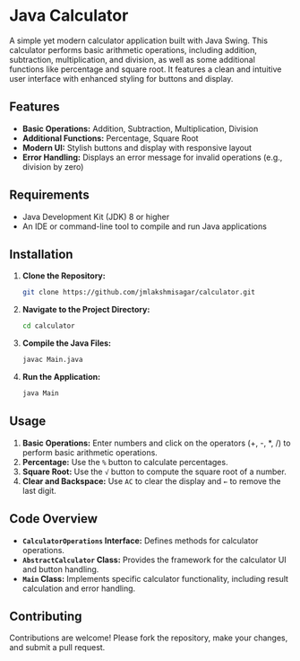 # Java Calculator

A simple yet modern calculator application built with Java Swing. This calculator performs basic arithmetic operations, including addition, subtraction, multiplication, and division, as well as some additional functions like percentage and square root. It features a clean and intuitive user interface with enhanced styling for buttons and display.

## Features

- **Basic Operations:** Addition, Subtraction, Multiplication, Division
- **Additional Functions:** Percentage, Square Root
- **Modern UI:** Stylish buttons and display with responsive layout
- **Error Handling:** Displays an error message for invalid operations (e.g., division by zero)


## Requirements

- Java Development Kit (JDK) 8 or higher
- An IDE or command-line tool to compile and run Java applications

## Installation

1. **Clone the Repository:**

    ```bash
    git clone https://github.com/jmlakshmisagar/calculator.git
    ```

2. **Navigate to the Project Directory:**

    ```bash
    cd calculator
    ```

3. **Compile the Java Files:**

    ```bash
    javac Main.java
    ```

4. **Run the Application:**

    ```bash
    java Main
    ```

## Usage

1. **Basic Operations:** Enter numbers and click on the operators (+, -, *, /) to perform basic arithmetic operations.
2. **Percentage:** Use the `%` button to calculate percentages.
3. **Square Root:** Use the `√` button to compute the square root of a number.
4. **Clear and Backspace:** Use `AC` to clear the display and `←` to remove the last digit.

## Code Overview

- **`CalculatorOperations` Interface:** Defines methods for calculator operations.
- **`AbstractCalculator` Class:** Provides the framework for the calculator UI and button handling.
- **`Main` Class:** Implements specific calculator functionality, including result calculation and error handling.

## Contributing

Contributions are welcome! Please fork the repository, make your changes, and submit a pull request.

